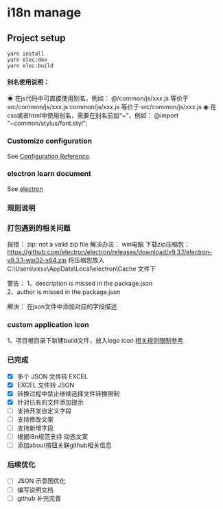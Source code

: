 # i18n manage

## Project setup
```
yarn install
yarn elec:dev
yarn elec:build
```

#### 别名使用说明：
◉ 在js代码中可直接使用别名，例如：
@/common/js/xxx.js 等价于 src/common/js/xxx.js
common/js/xxx.js 等价于 src/common/js/xxx.js
◉ 在css或者html中使用别名，需要在别名前加“~”，例如：
@import "~common/stylus/font.styl";


### Customize configuration
See [Configuration Reference](https://cli.vuejs.org/config/).

### electron learn document
See [electron](https://juejin.im/post/6844903878429769742)

### 规则说明

### 打包遇到的相关问题
报错： zip: not a valid zip file
解决办法：
  win电脑
    下载zip压缩包：https://github.com/electron/electron/releases/download/v9.3.1/electron-v9.3.1-win32-x64.zip 
    将压缩包放入 C:\Users\xxxx\AppData\Local\electron\Cache 文件下


警告：
1、description is missed in the package.json  
2、author is missed in the package.json

解决： 在json文件中添加对应的字段描述

### custom application icon
1、项目根目录下新建build文件，放入logo icon [相关规则限制参考](https://www.electron.build/configuration/nsis)

### 已完成
- [x] 多个 JSON 文件转 EXCEL
- [x] EXCEL 文件转 JSON
- [x] 转换过程中禁止继续选择文件转换限制
- [x] 针对已有的文件添加提示
- [ ] 支持开发自定义字段
- [ ] 支持修改文案
- [ ] 支持新增字段
- [ ] 根据i8n规范支持 动态文案
- [ ] 添加about按钮关联github相关信息

### 后续优化
- [ ] JSON 示意图优化
- [ ] 编写说明文档
- [ ] github 补充完善